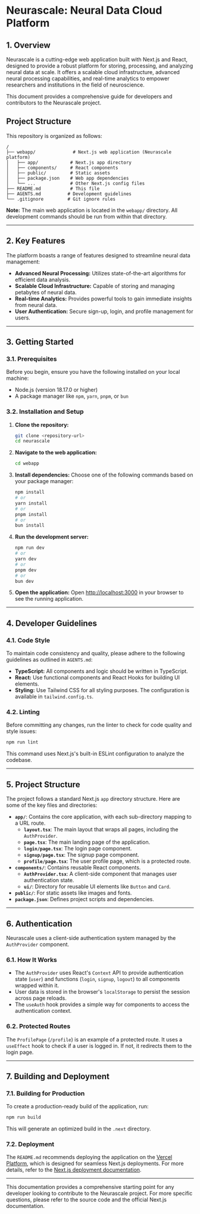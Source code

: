 # **Neurascale: Neural Data Cloud Platform**

## **1. Overview**

Neurascale is a cutting-edge web application built with Next.js and React, designed to provide a robust platform for storing, processing, and analyzing neural data at scale. It offers a scalable cloud infrastructure, advanced neural processing capabilities, and real-time analytics to empower researchers and institutions in the field of neuroscience.

This document provides a comprehensive guide for developers and contributors to the Neurascale project.

## **Project Structure**

This repository is organized as follows:

```
/
├── webapp/              # Next.js web application (Neurascale platform)
│   ├── app/            # Next.js app directory
│   ├── components/     # React components
│   ├── public/         # Static assets
│   ├── package.json    # Web app dependencies
│   └── ...             # Other Next.js config files
├── README.md           # This file
├── AGENTS.md          # Development guidelines
└── .gitignore         # Git ignore rules
```

**Note:** The main web application is located in the `webapp/` directory. All development commands should be run from within that directory.

-----

## **2. Key Features**

The platform boasts a range of features designed to streamline neural data management:

  * **Advanced Neural Processing:** Utilizes state-of-the-art algorithms for efficient data analysis.
  * **Scalable Cloud Infrastructure:** Capable of storing and managing petabytes of neural data.
  * **Real-time Analytics:** Provides powerful tools to gain immediate insights from neural data.
  * **User Authentication:** Secure sign-up, login, and profile management for users.

-----

## **3. Getting Started**

### **3.1. Prerequisites**

Before you begin, ensure you have the following installed on your local machine:

  * Node.js (version 18.17.0 or higher)
  * A package manager like `npm`, `yarn`, `pnpm`, or `bun`

### **3.2. Installation and Setup**

1.  **Clone the repository:**

    ```bash
    git clone <repository-url>
    cd neurascale
    ```

2.  **Navigate to the web application:**

    ```bash
    cd webapp
    ```

3.  **Install dependencies:**
    Choose one of the following commands based on your package manager:

    ```bash
    npm install
    # or
    yarn install
    # or
    pnpm install
    # or
    bun install
    ```

4.  **Run the development server:**

    ```bash
    npm run dev
    # or
    yarn dev
    # or
    pnpm dev
    # or
    bun dev
    ```

5.  **Open the application:**
    Open [http://localhost:3000](http://localhost:3000) in your browser to see the running application.

-----

## **4. Developer Guidelines**

### **4.1. Code Style**

To maintain code consistency and quality, please adhere to the following guidelines as outlined in `AGENTS.md`:

  * **TypeScript:** All components and logic should be written in TypeScript.
  * **React:** Use functional components and React Hooks for building UI elements.
  * **Styling:** Use Tailwind CSS for all styling purposes. The configuration is available in `tailwind.config.ts`.

### **4.2. Linting**

Before committing any changes, run the linter to check for code quality and style issues:

```bash
npm run lint
```

This command uses Next.js's built-in ESLint configuration to analyze the codebase.

-----

## **5. Project Structure**

The project follows a standard Next.js `app` directory structure. Here are some of the key files and directories:

  * **`app/`**: Contains the core application, with each sub-directory mapping to a URL route.
      * **`layout.tsx`**: The main layout that wraps all pages, including the `AuthProvider`.
      * **`page.tsx`**: The main landing page of the application.
      * **`login/page.tsx`**: The login page component.
      * **`signup/page.tsx`**: The signup page component.
      * **`profile/page.tsx`**: The user profile page, which is a protected route.
  * **`components/`**: Contains reusable React components.
      * **`AuthProvider.tsx`**: A client-side component that manages user authentication state.
      * **`ui/`**: Directory for reusable UI elements like `Button` and `Card`.
  * **`public/`**: For static assets like images and fonts.
  * **`package.json`**: Defines project scripts and dependencies.

-----

## **6. Authentication**

Neurascale uses a client-side authentication system managed by the `AuthProvider` component.

### **6.1. How It Works**

  * The `AuthProvider` uses React's `Context` API to provide authentication state (`user`) and functions (`login`, `signup`, `logout`) to all components wrapped within it.
  * User data is stored in the browser's `localStorage` to persist the session across page reloads.
  * The `useAuth` hook provides a simple way for components to access the authentication context.

### **6.2. Protected Routes**

The `ProfilePage` (`/profile`) is an example of a protected route. It uses a `useEffect` hook to check if a user is logged in. If not, it redirects them to the login page.

-----

## **7. Building and Deployment**

### **7.1. Building for Production**

To create a production-ready build of the application, run:

```bash
npm run build
```

This will generate an optimized build in the `.next` directory.

### **7.2. Deployment**

The `README.md` recommends deploying the application on the [Vercel Platform](https://vercel.com/new), which is designed for seamless Next.js deployments. For more details, refer to the [Next.js deployment documentation](https://nextjs.org/docs/deployment).

-----

This documentation provides a comprehensive starting point for any developer looking to contribute to the Neurascale project. For more specific questions, please refer to the source code and the official Next.js documentation.
